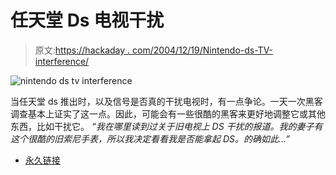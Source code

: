 # 任天堂 Ds 电视干扰

> 原文:[https://hackaday . com/2004/12/19/Nintendo-ds-TV-interference/](https://hackaday.com/2004/12/19/nintendo-ds-tv-interference/)

![nintendo ds tv interference](img/ad201f552185369f3d684431d65205a1.png)

当任天堂 ds 推出时，以及信号是否真的干扰电视时，有一点争论。一天一次黑客调查基本上证实了这一点。因此，可能会有一些很酷的黑客来更好地调整它或其他东西，比如干扰它。
 *“我在哪里读到过关于旧电视上 DS 干扰的报道。我的妻子有这个很酷的旧索尼手表，所以我决定看看我是否能拿起 DS。的确如此…”*

*   [永久链接](http://homepage.mac.com/jimyounkin/PhotoAlbum16.html)